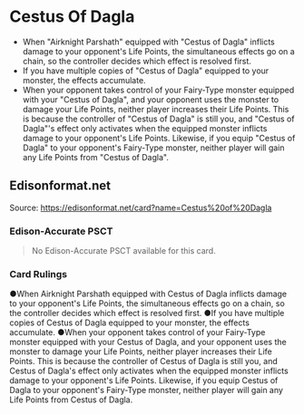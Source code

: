 # Cestus Of Dagla

*   When "Airknight Parshath" equipped with "Cestus of Dagla" inflicts damage to your opponent's Life Points, the simultaneous effects go on a chain, so the controller decides which effect is resolved first.
*   If you have multiple copies of "Cestus of Dagla" equipped to your monster, the effects accumulate.
*   When your opponent takes control of your Fairy-Type monster equipped with your "Cestus of Dagla", and your opponent uses the monster to damage your Life Points, neither player increases their Life Points. This is because the controller of "Cestus of Dagla" is still you, and "Cestus of Dagla"'s effect only activates when the equipped monster inflicts damage to your opponent's Life Points. Likewise, if you equip "Cestus of Dagla" to your opponent's Fairy-Type monster, neither player will gain any Life Points from "Cestus of Dagla".

## Edisonformat.net

Source: https://edisonformat.net/card?name=Cestus%20of%20Dagla

### Edison-Accurate PSCT

> No Edison-Accurate PSCT available for this card.

### Card Rulings

●When Airknight Parshath equipped with Cestus of Dagla inflicts damage to your opponent's Life Points, the simultaneous effects go on a chain, so the controller decides which effect is resolved first.
●If you have multiple copies of Cestus of Dagla equipped to your monster, the effects accumulate.
●When your opponent takes control of your Fairy-Type monster equipped with your Cestus of Dagla, and your opponent uses the monster to damage your Life Points, neither player increases their Life Points. This is because the controller of Cestus of Dagla is still you, and Cestus of Dagla's effect only activates when the equipped monster inflicts damage to your opponent's Life Points. Likewise, if you equip Cestus of Dagla to your opponent's Fairy-Type monster, neither player will gain any Life Points from Cestus of Dagla.
            